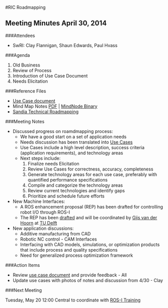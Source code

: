 #RIC Roadmapping

## Meeting Minutes April 30, 2014

###Attendees


* SwRI: Clay Flannigan, Shaun Edwards, Paul Hvass

###Agenda

1. Old Business
2. Review of Process
3. Introduction of Use Case Document
4. Needs Elicitation

###Reference Files

* [Use Case document](https://github.com/ros-industrial-consortium/roadmapping/blob/UseCaseDoc/UseCases.md)  
* Mind Map Notes [PDF](RoadmappingNotes2014_4_30.pdf) | [MindNode Binary](RoadmappingNotes.mindnode) 
* [Sandia Technical Roadmapping](../2014_3_6/SandiaFundamentalsOfRoadmapping.pdf)
 
###Meeting Notes

* Discussed progress on roamdmapping process:
    * We have a good start on a set of application needs
    * Needs discussion has been translated into [Use Cases](https://github.com/ros-industrial-consortium/roadmapping/blob/UseCaseDoc/UseCases.md)
    * Use Cases include a high level description, success criteria (application requirements), and technology areas
    * Next steps include:
        1. Finalize needs Elicitation
        2. Review Use Cases for correctness, accuracy, completeness
        3. Generate technology areas for each use case, preferably with quantified performance specifications
        4. Compile and categorize the technology areas
        5. Review current technologies and identify gaps
        6. Prioritize and schedule future efforts
* New Machine Interfaces:
	* A ROS enhancement proposal (REP) has been drafted for controlling robot I/O through ROS-I
	* The REP has been [drafted](https://github.com/gavanderhoorn/rep-ros-i/blob/rep-xxxx_generic_io/rep-ixxxx.rst) and will be coordinated by [Gijs van der Hoorn](mailto:g.a.vanderhoorn@tudelft.nl) at [TU Delft](http://robotics.tudelft.nl)
* New application discussions:
    * Additive manufacturing from CAD
    * Robotic NC control - CAM Interfaces
    * Interfacing with CAD models, simulations, or optimization products that include process and quality specifications
    * Need for generalized process optimization framework

###Action Items

* Review [use case document](https://github.com/ros-industrial-consortium/roadmapping/blob/UseCaseDoc/UseCases.md) and provide feedback - All
* Update use cases with photos of notes and discussion from 4/30 - Clay

###Next Meeting

Tuesday, May 20 12:00 Central to coordinate with [ROS-I Training](http://rosindustrial.org/events/2014/5/19/ros-i-developers-training-class)
